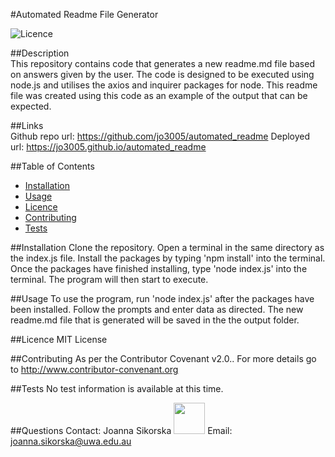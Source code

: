 
#Automated Readme File Generator 
 

  ![Licence](https://img.shields.io/static/v1?label=Licence&message=MIT%20License&color=blue)

##Description  
This repository contains code that generates a new readme.md file based on answers given by the user.  The code is designed to be executed using  node.js and utilises the axios and inquirer packages for node.   This readme file was created using this code as an example of the output that can be expected.

##Links  
Github repo url: https://github.com/jo3005/automated_readme
Deployed url: https://jo3005.github.io/automated_readme 
 
##Table of Contents  

 * [Installation](#installation)
 * [Usage](#usage)
 * [Licence](#licence)
 * [Contributing](#contributing)
 * [Tests](#tests) 

##Installation <a name="installation"></a>
Clone the repository. Open a terminal in the same directory as the index.js file.  Install the packages by typing 'npm install' into the terminal.  Once the packages have finished installing, type 'node index.js' into the terminal.  The program will then start to execute. 

##Usage <a name="usage"></a>
To use the program, run 'node index.js' after the packages have been installed.  Follow the prompts and enter data as directed.  The new readme.md file that is generated will be saved in the the output folder. 

##Licence <a name="licence"></a>
MIT License 

##Contributing <a name="contributing"></a> 
 As per the Contributor Covenant v2.0.. For more details go to http://www.contributor-convenant.org 

##Tests <a name="tests"></a>
No test information is available at this time. 

##Questions <a name="questions"></a> 
Contact: Joanna Sikorska <img src="https://avatars0.githubusercontent.com/u/19179916?v=4" width="50" height="50"></img> 
 Email: joanna.sikorska@uwa.edu.au 
